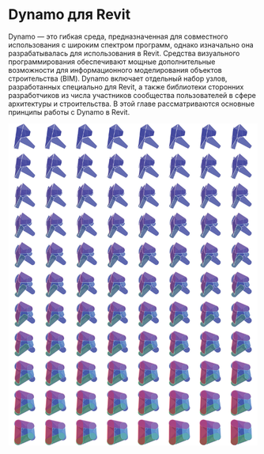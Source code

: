 # Dynamo для Revit

Dynamo — это гибкая среда, предназначенная для совместного использования с широким спектром программ, однако изначально она разрабатывалась для использования в Revit. Средства визуального программирования обеспечивают мощные дополнительные возможности для информационного моделирования объектов строительства (BIM). Dynamo включает отдельный набор узлов, разработанных специально для Revit, а также библиотеки сторонних разработчиков из числа участников сообщества пользователей в сфере архитектуры и строительства. В этой главе рассматриваются основные принципы работы с Dynamo в Revit.

![](<./images/Dynamo for Revit-01.jpg>)
